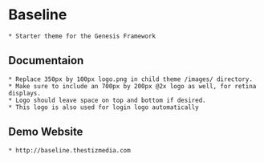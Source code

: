 # Baseline

	* Starter theme for the Genesis Framework


## Documentaion

	* Replace 350px by 100px logo.png in child theme /images/ directory.
	* Make sure to include an 700px by 200px @2x logo as well, for retina displays.
	* Logo should leave space on top and bottom if desired.
	* This logo is also used for login logo automatically


## Demo Website

	* http://baseline.thestizmedia.com